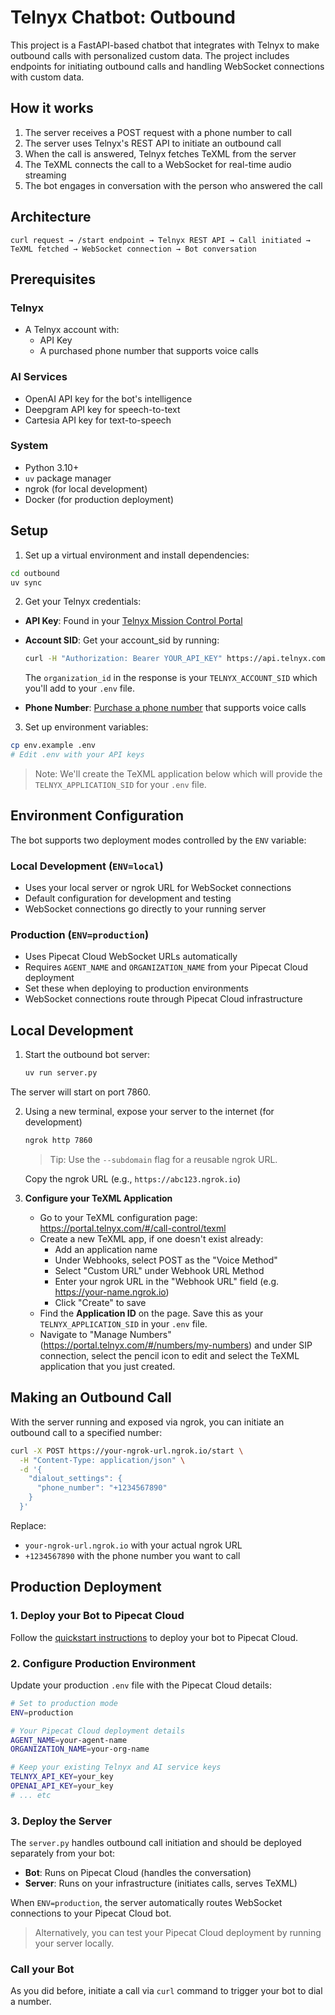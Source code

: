 # Telnyx Chatbot: Outbound

This project is a FastAPI-based chatbot that integrates with Telnyx to make outbound calls with personalized custom data. The project includes endpoints for initiating outbound calls and handling WebSocket connections with custom data.

## How it works

1. The server receives a POST request with a phone number to call
2. The server uses Telnyx's REST API to initiate an outbound call
3. When the call is answered, Telnyx fetches TeXML from the server
4. The TeXML connects the call to a WebSocket for real-time audio streaming
5. The bot engages in conversation with the person who answered the call

## Architecture

```
curl request → /start endpoint → Telnyx REST API → Call initiated →
TeXML fetched → WebSocket connection → Bot conversation
```

## Prerequisites

### Telnyx

- A Telnyx account with:
  - API Key
  - A purchased phone number that supports voice calls

### AI Services

- OpenAI API key for the bot's intelligence
- Deepgram API key for speech-to-text
- Cartesia API key for text-to-speech

### System

- Python 3.10+
- `uv` package manager
- ngrok (for local development)
- Docker (for production deployment)

## Setup

1. Set up a virtual environment and install dependencies:

```bash
cd outbound
uv sync
```

2. Get your Telnyx credentials:

- **API Key**: Found in your [Telnyx Mission Control Portal](https://portal.telnyx.com/)
- **Account SID**: Get your account_sid by running:

  ```bash
  curl -H "Authorization: Bearer YOUR_API_KEY" https://api.telnyx.com/v2/whoami
  ```

  The `organization_id` in the response is your `TELNYX_ACCOUNT_SID` which you'll add to your `.env` file.

- **Phone Number**: [Purchase a phone number](https://portal.telnyx.com/#/numbers/buy-numbers) that supports voice calls

3. Set up environment variables:

```bash
cp env.example .env
# Edit .env with your API keys
```

> Note: We'll create the TeXML application below which will provide the `TELNYX_APPLICATION_SID` for your `.env` file.

## Environment Configuration

The bot supports two deployment modes controlled by the `ENV` variable:

### Local Development (`ENV=local`)

- Uses your local server or ngrok URL for WebSocket connections
- Default configuration for development and testing
- WebSocket connections go directly to your running server

### Production (`ENV=production`)

- Uses Pipecat Cloud WebSocket URLs automatically
- Requires `AGENT_NAME` and `ORGANIZATION_NAME` from your Pipecat Cloud deployment
- Set these when deploying to production environments
- WebSocket connections route through Pipecat Cloud infrastructure

## Local Development

1. Start the outbound bot server:

   ```bash
   uv run server.py
   ```

The server will start on port 7860.

2. Using a new terminal, expose your server to the internet (for development)

   ```bash
   ngrok http 7860
   ```

   > Tip: Use the `--subdomain` flag for a reusable ngrok URL.

   Copy the ngrok URL (e.g., `https://abc123.ngrok.io`)

3. **Configure your TeXML Application**

   - Go to your TeXML configuration page: https://portal.telnyx.com/#/call-control/texml
   - Create a new TeXML app, if one doesn't exist already:
     - Add an application name
     - Under Webhooks, select POST as the "Voice Method"
     - Select "Custom URL" under Webhook URL Method
     - Enter your ngrok URL in the "Webhook URL" field (e.g. https://your-name.ngrok.io)
     - Click "Create" to save
   - Find the **Application ID** on the page. Save this as your `TELNYX_APPLICATION_SID` in your `.env` file.
   - Navigate to "Manage Numbers" (https://portal.telnyx.com/#/numbers/my-numbers) and under SIP connection, select the pencil icon to edit and select the TeXML application that you just created.

## Making an Outbound Call

With the server running and exposed via ngrok, you can initiate an outbound call to a specified number:

```bash
curl -X POST https://your-ngrok-url.ngrok.io/start \
  -H "Content-Type: application/json" \
  -d '{
    "dialout_settings": {
      "phone_number": "+1234567890"
    }
  }'
```

Replace:

- `your-ngrok-url.ngrok.io` with your actual ngrok URL
- `+1234567890` with the phone number you want to call

## Production Deployment

### 1. Deploy your Bot to Pipecat Cloud

Follow the [quickstart instructions](https://docs.pipecat.ai/getting-started/quickstart#step-2%3A-deploy-to-production) to deploy your bot to Pipecat Cloud.

### 2. Configure Production Environment

Update your production `.env` file with the Pipecat Cloud details:

```bash
# Set to production mode
ENV=production

# Your Pipecat Cloud deployment details
AGENT_NAME=your-agent-name
ORGANIZATION_NAME=your-org-name

# Keep your existing Telnyx and AI service keys
TELNYX_API_KEY=your_key
OPENAI_API_KEY=your_key
# ... etc
```

### 3. Deploy the Server

The `server.py` handles outbound call initiation and should be deployed separately from your bot:

- **Bot**: Runs on Pipecat Cloud (handles the conversation)
- **Server**: Runs on your infrastructure (initiates calls, serves TeXML)

When `ENV=production`, the server automatically routes WebSocket connections to your Pipecat Cloud bot.

> Alternatively, you can test your Pipecat Cloud deployment by running your server locally.

### Call your Bot

As you did before, initiate a call via `curl` command to trigger your bot to dial a number.
